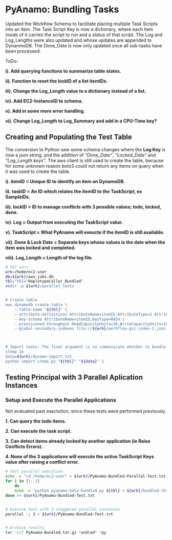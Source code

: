 # PyAnamo: Bundling Tasks
Updated the Workflow Schema to facilitate placing multiple Task Scripts into an item. The Task Script Key is now a dictionary, where each item inside of it carries the script to run and a status of that script. The Log and Log_Lengths were also updated and whose updates are appended to DynanmoDB. The Done_Date is now only updated once all sub-tasks have been processed.


ToDo:

**i). Add querying functions to summarize table states.**

**ii). Function to reset the lockID of a list itemIDs.**

**iii). Change the Log_Length value to a dictionary instead of a list.**

**iv). Add EC2-InstanceID to schema.**

**v). Add in some more error handling.**

**vi). Change Log_Length to Log_Summary and add in a CPU-Time key?**


## Creating and Populating the Test Table
The conversion to Python saw some schema changes where the **Log Key** is now a json string, and the addition of *"Done_Date"*, *"Locked_Date"* and *"Log_Length keys"*. The aws client is still used to create the table, because for some unknown reason boto3 could not return any items on query when it was used to create the table.

**i). itemID = Unique ID to identify an item on DynamoDB.**

**ii). taskID = An ID which relates the itemID to the TaskScript, ex SampleIDs.**

**iii). lockID = ID to manage conflicts with 3 possible values; todo, locked, done.**

**iv). Log = Output from executing the TaskScript value.**

**v). TaskScript = What PyAnamo will exeucte if the itemID is still available.**

**vii). Done & Lock Date = Separate keys whose values is the date when the item was locked and completed.**

**viii). Log_Length = Length of the log file.**


```bash
# Set vars
wrk=/home/ec2-user
db=${wrk}/aws-jobs.db
tbl="tbl="HaplotypeCaller_Bundled"
mkdir -p ${wrk}/parallel_tests


# Create table
aws dynamodb create-table \
    --table-name "${tbl}" \
    --attribute-definitions AttributeName=itemID,AttributeType=S AttributeName=taskID,AttributeType=S AttributeName=Log_Length,AttributeType=S AttributeName=TaskScript,AttributeType=S AttributeName=ID_Index,AttributeType=S AttributeName=lockID,AttributeType=S AttributeName=Log,AttributeType=S AttributeName=Lock_Date,AttributeType=S AttributeName=Done_Date,AttributeType=S \
    --key-schema AttributeName=itemID,KeyType=HASH \
    --provisioned-throughput ReadCapacityUnits=10,WriteCapacityUnits=10 \
    --global-secondary-indexes file://${wrk}/workflow-gsi-index-2.json



# Import tasks: The final argument is to communicate whether to bundle tasks
sleep 1m
data=${wrk}/dynamo-import.txt
python import-items.py "${tbl}" "${data}" 1
```


## Testing Principal with 3 Parallel Aplication Instances

### Setup and Execute the Parallel Applications
Not evaluated past exectution, since these tests were performed previously.


**1. Can query the todo items.**

**2. Can execute the task script.**

**3. Can detect items already locked by another application (ie Raise Conflicts Errors).**

**4. None of the 3 applications will execute the active TaskScript Keys value after raising a conflict error.**


```bash
# Test parallel execution
echo -e "cd /home/ec2-user" > ${wrk}/PyAnamo-Bundled-Parallel-Test.txt
for i in {1..3}
	do
	echo -e "python pyanamo-beta-bundled.py ${tbl} > ${wrk}/bundled-thread-${i}.txt"
done >> ${wrk}/PyAnamo-Bundled-Test.txt


# Execute test with 3 staggered parallel instances
parallel -j 3 < ${wrk}/PyAnamo-Bundled-Test.txt


# Archive results
tar -czf PyAnamo-Bundled.tar.gz *undled* *py
```
